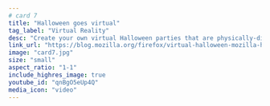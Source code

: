 ```yaml
---
# card 7
title: "Halloween goes virtual"
tag_label: "Virtual Reality"
desc: "Create your own virtual Halloween parties that are physically-distant, spooky and fun with Mozilla Hubs."
link_url: "https://blog.mozilla.org/firefox/virtual-halloween-mozilla-hubs/?utm_source=www.mozilla.org&utm_medium=referral&utm_campaign=homepage&utm_content=card"
image: "card7.jpg"
size: "small"
aspect_ratio: "1-1"
include_highres_image: true
youtube_id: "qnBgO5eUp4Q"
media_icon: "video"
---
```

